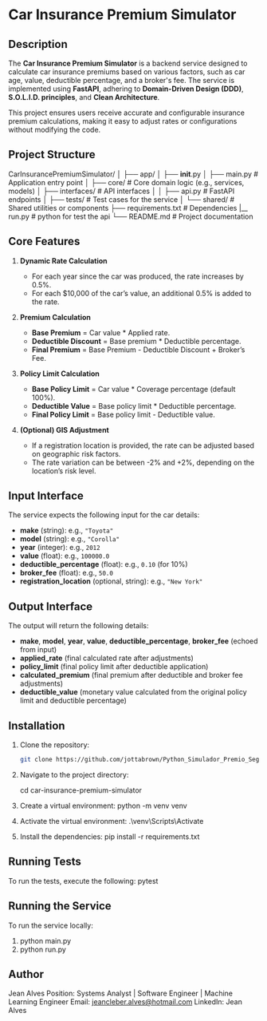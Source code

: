 # Car Insurance Premium Simulator

## Description

The **Car Insurance Premium Simulator** is a backend service designed to calculate car insurance premiums based on various factors, such as car age, value, deductible percentage, and a broker's fee. The service is implemented using **FastAPI**, adhering to **Domain-Driven Design (DDD)**, **S.O.L.I.D. principles**, and **Clean Architecture**. 

This project ensures users receive accurate and configurable insurance premium calculations, making it easy to adjust rates or configurations without modifying the code.

## Project Structure

CarInsurancePremiumSimulator/
│
├── app/
│   ├── __init__.py
│   ├── main.py                # Application entry point
│   ├── core/                  # Core domain logic (e.g., services, models)
│   ├── interfaces/            # API interfaces
│   │   ├── api.py             # FastAPI endpoints
│   ├── tests/                 # Test cases for the service
│   └── shared/                # Shared utilities or components
├── requirements.txt           # Dependencies
|__ run.py                     # python for test the api
└── README.md                  # Project documentation



## Core Features

1. **Dynamic Rate Calculation**
   - For each year since the car was produced, the rate increases by 0.5%.
   - For each $10,000 of the car’s value, an additional 0.5% is added to the rate.
   
2. **Premium Calculation**
   - **Base Premium** = Car value * Applied rate.
   - **Deductible Discount** = Base premium * Deductible percentage.
   - **Final Premium** = Base Premium - Deductible Discount + Broker’s Fee.

3. **Policy Limit Calculation**
   - **Base Policy Limit** = Car value * Coverage percentage (default 100%).
   - **Deductible Value** = Base policy limit * Deductible percentage.
   - **Final Policy Limit** = Base policy limit - Deductible value.

4. **(Optional) GIS Adjustment**
   - If a registration location is provided, the rate can be adjusted based on geographic risk factors.
   - The rate variation can be between -2% and +2%, depending on the location’s risk level.

## Input Interface

The service expects the following input for the car details:

- **make** (string): e.g., `"Toyota"`
- **model** (string): e.g., `"Corolla"`
- **year** (integer): e.g., `2012`
- **value** (float): e.g., `100000.0`
- **deductible_percentage** (float): e.g., `0.10` (for 10%)
- **broker_fee** (float): e.g., `50.0`
- **registration_location** (optional, string): e.g., `"New York"`

## Output Interface

The output will return the following details:

- **make**, **model**, **year**, **value**, **deductible_percentage**, **broker_fee** (echoed from input)
- **applied_rate** (final calculated rate after adjustments)
- **policy_limit** (final policy limit after deductible application)
- **calculated_premium** (final premium after deductible and broker fee adjustments)
- **deductible_value** (monetary value calculated from the original policy limit and deductible percentage)

## Installation

1. Clone the repository:

   ```bash
   git clone https://github.com/jottabrown/Python_Simulador_Premio_Seguros.git

2. Navigate to the project directory:

   cd car-insurance-premium-simulator

3. Create a virtual environment:
   python -m venv venv

4. Activate the virtual environment:
   .\venv\Scripts\Activate

5. Install the dependencies:
   pip install -r requirements.txt

## Running Tests
To run the tests, execute the following: pytest

## Running the Service
To run the service locally:
1. python main.py
2. python run.py

## Author

Jean Alves
Position: Systems Analyst | Software Engineer | Machine Learning Engineer
Email: jeancleber.alves@hotmail.com
LinkedIn: Jean Alves
